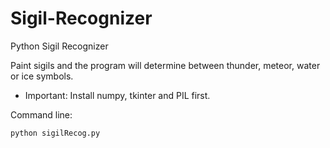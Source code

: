 # Sigil-Recognizer
Python Sigil Recognizer

Paint sigils and the program will determine between thunder, meteor, water or ice symbols.

* Important: Install numpy, tkinter and PIL first.


Command line:

 
```bash
python sigilRecog.py
```
